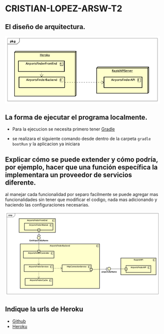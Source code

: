 # CRISTIAN-LOPEZ-ARSW-T2


## El diseño de arquitectura.

![alt text](/ARSW-AirportsTest-master/ArchitectureDiagrams/DeploymentDiagram.png)

## La forma de ejecutar el programa localmente.

- Para la ejecucion se necesita primero tener [Gradle](https://gradle.org/install/)

- se realizara el siguiente comando desde dentro de la carpeta `gradle bootRun` y la aplicacion ya iniciara



## Explicar cómo se puede extender y cómo podría, por ejemplo, hacer que una función específica la implementara un proveedor de servicios diferente.

al manejar cada funcionalidad por separo facilmente se puede agregar mas funcionalidades sin tener que modificar el codigo, nada mas adicionando y haciendo las configuraciones necesarias.

![alt text](/ARSW-AirportsTest-master/ArchitectureDiagrams/ComponentDiagram.png)


## Indique la urls de Heroku
- [Github](https://github.com/cdavidd/CRISTIAN-LOPEZ-ARSW-T2)
- [Heroku](http://cristian-lopez-arsw-t2.herokuapp.com/)
